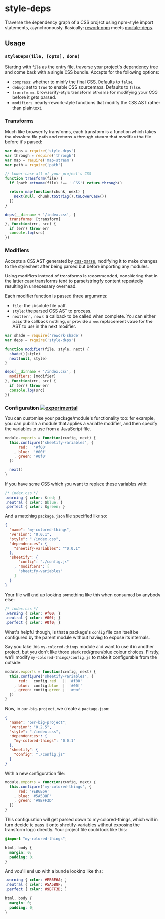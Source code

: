 # style-deps #

Traverse the dependency graph of a CSS project using npm-style import
statements, asynchronously. Basically:
[rework-npm](http://github.com/conradz/rework-npm/) meets
[module-deps](http://github.com/substack/module-deps/).

## Usage ##

### `styleDeps(file, [opts], done)` ###

Starting with `file` as the entry file, traverse your project's dependency
tree and come back with a single CSS bundle. Accepts for the following options:

* `compress`: whether to minify the final CSS. Defaults to `false`.
* `debug`: set to `true` to enable CSS sourcemaps. Defaults to `false`.
* `transforms`: browserify-style transform streams for modifying your CSS
  before it gets parsed.
* `modifiers`: nearly-rework-style functions that modify the CSS AST rather
  than plain text.

### Transforms ###

Much like browserify transforms, each transform is a function which takes the
absolute file path and returns a through stream that modifies the file before
it's parsed:

``` javascript
var deps = require('style-deps')
var through = require('through')
var map = require('map-stream')
var path = require('path')

// Lower-case all of your project's CSS
function transform(file) {
  if (path.extname(file) !== '.CSS') return through()

  return map(function(chunk, next) {
    next(null, chunk.toString().toLowerCase())
  })
}

deps(__dirname + '/index.css', {
  transforms: [transform]
}, function(err, src) {
  if (err) throw err
  console.log(src)
})
```

### Modifiers ###

Accepts a CSS AST generated by
[css-parse](http://github.com/reworkcss/css-parse), modifying it to make
changes to the stylesheet after being parsed but before importing any modules.

Using modifiers instead of transforms is recommended, considering that in the
latter case transforms tend to parse/stringify content repeatedly resulting in
unnecessary overhead.

Each modifier function is passed three arguments:

* `file`: the absolute file path.
* `style`: the parsed CSS AST to process.
* `next(err, new)`: a callback to be called when complete. You can either
  pass the callback nothing, or provide a `new` replacement value for the
  AST to use in the next modifier.

``` javascript
var shade = require('rework-shade')
var deps = require('style-deps')

function modifier(file, style, next) {
  shade()(style)
  next(null, style)
}

deps(__dirname + '/index.css', {
  modifiers: [modifier]
}, function(err, src) {
  if (err) throw err
  console.log(src)
})
```

### Configuration [![experimental](http://hughsk.github.io/stability-badges/dist/experimental.svg)](http://github.com/hughsk/stability-badges) ###

You can customise your package/module's functionality too: for example, you can
publish a module that applies a variable modifier, and then specify the
variables to use from a JavaScript file.

``` javascript
module.exports = function(config, next) {
  this.configure('sheetify-variables', {
      red:   '#f00'
    , blue:  '#00f'
    , green: '#0f0'
  })

  next()
}
```

If you have some CSS which you want to replace these variables with:

``` css
/* index.css */
.warning { color: $red; }
.neutral { color: $blue; }
.perfect { color: $green; }
```

And a matching `package.json` file specified like so:

``` json
{
  "name": "my-colored-things",
  "version": "0.0.1",
  "style": "./index.css",
  "dependencies": {
    "sheetify-variables": "^0.0.1"
  },
  "sheetify": {
      "config": "./config.js"
    , "modifiers": [
      "sheetify-variables"
    ]
  }
}
```

Your file will end up looking something like this when consumed by anybody
else:

``` css
/* index.css */
.warning { color: #f00; }
.neutral { color: #00f; }
.perfect { color: #0f0; }
```

What's helpful though, is that a package's `config` file can itself be
configured by the parent module without having to expose its internals.

Say you take this `my-colored-things` module and want to use it in another
project, but you don't like those stark red/green/blue colour choices. Firstly,
we'll modify `my-colored-things/config.js` to make it configurable from the
outside:

``` javascript
module.exports = function(config, next) {
  this.configure('sheetify-variables', {
      red:   config.red   || '#f00'
    , blue:  config.blue  || '#00f'
    , green: config.green || '#00f'
  })
}
```

Now, in `our-big-project`, we create a `package.json`:

``` json
{
  "name": "our-big-project",
  "version": "0.2.5",
  "style": "./index.css",
  "dependencies": {
    "my-colored-things": "0.0.1"
  },
  "sheetify": {
    "config": "./config.js"
  }
}
```

With a new configuration file:

``` javascript
module.exports = function(config, next) {
  this.configure('my-colored-things', {
      red: '#EB6E6A'
    , blue: '#5A5B8F'
    , green: '#9BFF3D'
  })
}
```

This configuration will get passed down to my-colored-things, which will in
turn decide to pass it onto sheetify-variables without exposing the transform
logic directly. Your project file could look like this:

``` css
@import "my-colored-things";

html, body {
  margin: 0;
  padding: 0;
}
```

And you'll end up with a bundle looking like this:

``` css
.warning { color: #EB6E6A; }
.neutral { color: #5A5B8F; }
.perfect { color: #9BFF3D; }

html, body {
  margin: 0;
  padding: 0;
}
```
